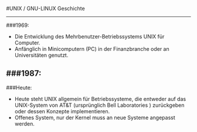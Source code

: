 #UNIX / GNU-LINUX Geschichte

---

###1969:
- Die Entwicklung des Mehrbenutzer-Betriebssystems UNIX für  Computer.
- Anfänglich in Minicomputern (PC) in der Finanzbranche oder an Universitäten genutzt. 

###1987:
-  

###Heute:
- Heute steht UNIX allgemein für Betriebssysteme, die entweder auf das UNIX-System von AT&T (ursprünglich Bell Laboratories ) zurückgeben oder dessen Konzepte implementieren. 
- Offenes System, nur der Kernel muss an neue Systeme angepasst werden.